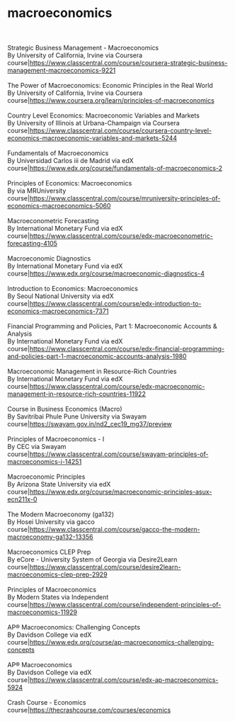 # macroeconomics<br><br>

Strategic Business Management - Macroeconomics<br>By University of California, Irvine via Coursera<br>course|https://www.classcentral.com/course/coursera-strategic-business-management-macroeconomics-9221<br><br>
The Power of Macroeconomics: Economic Principles in the Real World<br>By University of California, Irvine via Coursera<br>course|https://www.coursera.org/learn/principles-of-macroeconomics<br><br>
Country Level Economics: Macroeconomic Variables and Markets<br>By University of Illinois at Urbana-Champaign via Coursera<br>course|https://www.classcentral.com/course/coursera-country-level-economics-macroeconomic-variables-and-markets-5244<br><br>
Fundamentals of Macroeconomics<br>By Universidad Carlos iii de Madrid via edX<br>course|https://www.edx.org/course/fundamentals-of-macroeconomics-2<br><br>
Principles of Economics: Macroeconomics<br>By  via MRUniversity<br>course|https://www.classcentral.com/course/mruniversity-principles-of-economics-macroeconomics-5060<br><br>
Macroeconometric Forecasting<br>By International Monetary Fund via edX<br>course|https://www.classcentral.com/course/edx-macroeconometric-forecasting-4105<br><br>
Macroeconomic Diagnostics<br>By International Monetary Fund via edX<br>course|https://www.edx.org/course/macroeconomic-diagnostics-4<br><br>
Introduction to Economics: Macroeconomics<br>By Seoul National University via edX<br>course|https://www.classcentral.com/course/edx-introduction-to-economics-macroeconomics-7371<br><br>
Financial Programming and Policies, Part 1: Macroeconomic Accounts & Analysis<br>By International Monetary Fund via edX<br>course|https://www.classcentral.com/course/edx-financial-programming-and-policies-part-1-macroeconomic-accounts-analysis-1980<br><br>
Macroeconomic Management in Resource-Rich Countries<br>By International Monetary Fund via edX<br>course|https://www.classcentral.com/course/edx-macroeconomic-management-in-resource-rich-countries-11922<br><br>
Course in Business Economics (Macro)<br>By Savitribai Phule Pune University via Swayam<br>course|https://swayam.gov.in/nd2_cec19_mg37/preview<br><br>
Principles of Macroeconomics - I<br>By CEC via Swayam<br>course|https://www.classcentral.com/course/swayam-principles-of-macroeconomics-i-14251<br><br>
Macroeconomic Principles<br>By Arizona State University via edX<br>course|https://www.edx.org/course/macroeconomic-principles-asux-ecn211x-0<br><br>
The Modern Macroeconomy (ga132)<br>By Hosei University via gacco<br>course|https://www.classcentral.com/course/gacco-the-modern-macroeconomy-ga132-13356<br><br>
Macroeconomics CLEP Prep<br>By eCore - University System of Georgia via Desire2Learn<br>course|https://www.classcentral.com/course/desire2learn-macroeconomics-clep-prep-2929<br><br>
Principles of Macroeconomics<br>By Modern States via Independent<br>course|https://www.classcentral.com/course/independent-principles-of-macroeconomics-11929<br><br>
AP® Macroeconomics: Challenging Concepts<br>By Davidson College via edX<br>course|https://www.edx.org/course/ap-macroeconomics-challenging-concepts<br><br>
AP® Macroeconomics<br>By Davidson College via edX<br>course|https://www.classcentral.com/course/edx-ap-macroeconomics-5924<br><br>
Crash Course - Economics<br>course|https://thecrashcourse.com/courses/economics<br><br>
